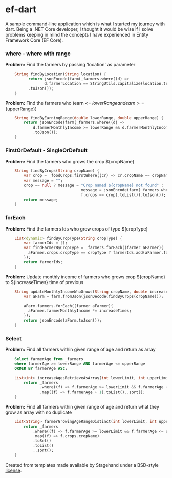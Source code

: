 # ef-dart

A sample command-line application which is what I started my journey with dart. Being a .NET Core developer,
I thought it would be wise if I solve problems keeping in mind the concepts I have experienced in Entity Framework Core (EF Core).


### where - where with range
**Problem:** Find the farmers by passing 'location' as parameter
```dart
    String findByLocation(String location) {
          return jsonEncode(farm(_farmers.where((d) =>
                 d.farmerLocation == StringUtils.capitalize(location.trim())).toList())
          .toJson());
    }
``` 

**Problem:** Find the farmers who (earn <= ${lowerRange} and earn >=${upperRange})
```dart
    String findByEarningRange(double lowerRange, double upperRange) {
        return jsonEncode(farm(_farmers.where((d) =>
            d.farmerMonthlyIncome >= lowerRange && d.farmerMonthlyIncome <= upperRange).toList())
            .toJson());
    }
``` 


### FirstOrDefault - SingleOrDefault
**Problem:** Find the farmers who grows the crop ${cropName}
```dart
    String findByCrops(String cropName) {
        var crop = _foodCrops.firstWhere((cr) => cr.cropName == cropName.toLowerCase().trim(), orElse: null);
        var message = "";
        crop == null ? message = "Crop named ${cropName} not found" :
                                 message = jsonEncode(farm(_farmers.where((f) =>
                                 f.crops == crop).toList()).toJson());
        return message;
    }
``` 

### forEach
**Problem:** Find the farmers Ids who grow crops of type ${cropType}
```dart
    List<dynamic> findByCropType(String cropType) {
        var farmerIds = [];
        var findFarmerByCropType = _farmers.forEach((farmer aFarmer){
          aFarmer.crops.cropType == cropType ? farmerIds.add(aFarmer.farmerId) : null;
        });
        return farmerIds;
    }
``` 

**Problem:** Update monthly income of farmers who grows crop ${cropName} to ${increaseTimes} time of previous
```dart
    String updateMonthlyIncomeWhoGrows(String cropName, double increaseTimes) {
        var aFarm = farm.fromJson(jsonDecode(findByCrops(cropName)));
    
        aFarm.farmers.forEach((farmer aFarmer){
          aFarmer.farmerMonthlyIncome *= increaseTimes;
        });
        return jsonEncode(aFarm.toJson());
    }
``` 

### Select
**Problem:** Find all farmers within given range of age and return as array 
```sql
    Select farmerAge from _farmers
    where farmerAge >= lowerRange AND farmerAge <= upperRange 
    ORDER BY farmerAge ASC;
``` 
```dart
    List<int> increaseAgesRetrieveAsArray(int lowerLimit, int upperLimit) {
        return _farmers
               .where((f) => f.farmerAge >= lowerLimit && f.farmerAge <= upperLimit)
               .map((f) => f.farmerAge + 1).toList()..sort();
    }
``` 

**Problem:** Find all farmers within given range of age and return what they grow as array with no duplicate
```dart
    List<String> farmerGrowingAgeRangeDistinct(int lowerLimit, int upperLimit) {
        return _farmers
            .where((f) => f.farmerAge >= lowerLimit && f.farmerAge <= upperLimit)
            .map((f) => f.crops.cropName)
            .toSet()
            .toList()
            ..sort();
    }
``` 

Created from templates made available by Stagehand under a BSD-style
[license](https://github.com/dart-lang/stagehand/blob/master/LICENSE).
